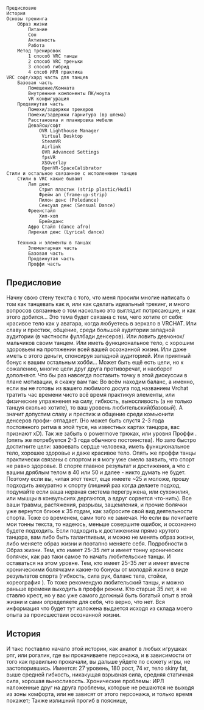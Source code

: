 	Предисловие
	История
	Основы тренинга
		Образ жизни
			Питание
			Сон
			Активность
			Работа
		Метод тренировок
			1 способ VRC танцы
			2 способ VRC треньки
			3 способ гибрид
			4 спсоб ИРЛ практика
	VRC софт/хард часть для танцев
		Базовая часть 
			Помещение/Комната
			Внутренние компоненты ПК/ноута
			VR конфигурация
		Продвинутая часть 
			Помехи/задержки трекеров
			Помехи/задержки гарнитура (вр шлема)
			Расстановка и планировка мебели
			Девайсы/софт
				OVR Lighthouse Manager
				 Virtual Desktop
				 SteamVR
				 Airlink
				 OVR Advanced Settings
				 fpsVR
				 XSOverlay
				 OpenVR-SpaceCalibrator
	Стили и остальное связанное с исполенинем танцев
		Стили в VRC какие бывают
			Лап денс
				Стрип пластик (strip plastic/Hudi)
				Фрейм ап (frame-up-strip)
				Пилон денс (Poledance)
				Сенсуал денс (Sensual Dance)
			Фрееистайл
				Хип-хоп
				Брейкданс
			Афро Стайл (dance afro)
			Лирекал денс (Lyrical dance)
			
		Техника и элементы в танцах
			Элементарная часть 
			Базовая часть 
			Продвинутая часть 
			Проффи часть

## Предисловие
Начну свою стену текста с того, что меня просили многие написать о том как танцевать как я, или как сделать идеальный трекинг, и много вопросов связанные о том насколько это выглядит потрясающие, и как этого добится... 
	Это тема будет связана с тем, чего хотите от себя: красивое тело как  у аватара, когда любуетесь в зеркало в VRCHAT. Или славу и престиж, общение, среди большой аудитории западной аудитории (в частности фуллбади денсеров). Или ловить девчонок/мальчиков своим танцем. Или иметь функциональное тело, с хорошим здоровьем на протяжении всей вашей осознанной жизни. Или даже иметь с этого деньги, спонсируя западной аудиторией. Или приятный бонус к вашим остальным хобби...
	Может быть ещё есть цели, но к сожалению, многие цели друг друга противоречат, и наоборот дополняют. Что бы раз навсегда поставить точку в этой дискуссии в плане мотивации, я скажу вам так: Во всём находим баланс, а именно, если вы не готовы из вашего любимого досуга под названием Vrchat тратить час времени чисто всё время практикуя элементы, или физические упражнения на силу, гибкость, выносливость (а не только танцуя сколько хотите), то ваш уровень любительский(базовый). А значит допустим славу и престиж и общение среди комьюнити денсеров профи- отпадает. (Но может быть спустя 2-3 года постоянного ритма в этой тусе, на известных картах танцора, вас признают xD). Так же забыть о powermove трюках, или уровня Проффи . (опять же потребуется 2-3 года обычного постоянства). Но зато быстро достигните цели: завоевать сердце человека, иметь функциональное тело, хорошее здоровье и даже красивое тело. 
	Опять же проффи танцы практически связаны с спортом и я могу уже смело заявить, что спорт не равно здоровье. В спорте главное результат и достижения, а что с вашим дряблым телом в 40 или 50 и далее - никто думать не будет. Поэтому если вы, читая этот текст,  еще имеете ~25  и моложе, прошу подходить аккуратно к спорту (лишний раз когда делаете подход, подумайте если ваша нервная система перегружена, или сухожилия, или мышцы в конвульсиях дергаются, а вдруг сорвется что-нить). Все ваши травмы, растяжения, разрывы, защемления, и прочие болячки уже вернутся ближе к 35 годам, как забросите свой вид деятельности спорта. Тоже со временем, сами того не замечая.  Но если вы почитаете мои тонны текста, то надеюсь, меньше совершите ошибок, и осознанно будете подходить.
	Если подходить к достижениям прямо крутого танцора, вам либо быть талантливым, и можно не менять образ жизни, либо меняете образ жизни и поэтапно меняете себя. Подробности в Образ жизни.
	Тем, кто имеет 25-35 лет и имеет тонну хронических болячек, как раз таки самое то начать любительские танцы. И оставаться на этом уровне. 
	Тем, кто имеет 25-35 лет и имеет вместе хроническими болячками какие-то бонусы от молодой жизни в виде результатов спорта (гибкость, сила рук, баланс тела, стойки, хореография ). То тоже рекомендую любительский танцы, и можно раньше времени выходить в проффи режим.
	Кто старше 35 лет, я не ставлю крест, но у вас уже самого должный быть богатый опыт в этой жизни и сами определяете для себя, что верно, что нет.
Вся информация что будет тут изложена выдается исходя из склада моего опыта за происшествии осознанной жизни.

## История 
И такс поставлю начало этой истории, как аналог в любых игрушках рпг, или рогалик, где вы прокачиваете персонажа, и в зависимости от того как правильно прокачали, вы дальше уйдете по сюжету игры, не застопорившись.
Имеется: 27 уровень, 180 рост, 74 кг, тело skiny fat, выше средней гибкость, никакущая взрывная сила, средняя статичная сила, хорошая выносливость. Хронические проблемы: ИРЛ наложенные друг на друга проблемы, которые не решаются не выходя из зоны комфорта, или не зависят от этого персонажа, и только время покажет; Также излишний прогиб в пояснице,  